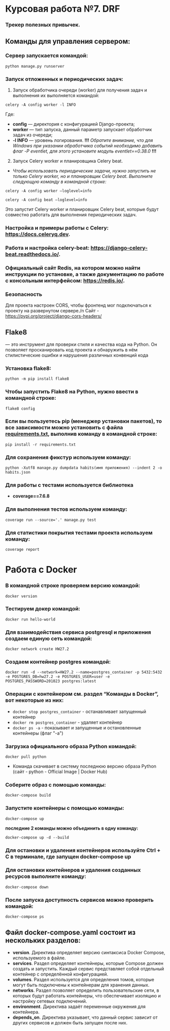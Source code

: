# Курсовая работа №7. DRF

### Трекер полезных привычек.



## Команды для управления сервером:

### Сервер запускается командой:
```
python manage.py runserver
```

### Запуск отложенных и периодических задач:
1. Запуск обработчика очереди (worker) для получения задач и выполнения их выполняется командой:
```
celery -A config worker -l INFO
```
Где:
- **config** — директория с конфигурацией Django-проекта;
- **worker** — тип запуска, данный параметр запускает обработчик задач из очереди;
- **-l INFO** — уровень логирования.
**!!!** *Обратите внимание, что для Windows при указании обработчика событий необходимо добавить флаг -P eventlet, для этого установите модуль eventlet==0.38.0* **!!!**
2. Запуск Celery worker и планировщика Celery beat.
- *Чтобы использовать периодические задачи, нужно запустить не только Celery worker, но и планировщик Celery beat. Выполните следующую команду в командной строке:*
```
celery -A config worker —loglevel=info
```
```
celery -A config beat —loglevel=info
```
Это запустит Celery worker и планировщик Celery beat, которые будут совместно работать для выполнения периодических задач.

### Настройка и примеры работы с Celery: https://docs.celeryq.dev.
### Работа и настройка celery-beat: https://django-celery-beat.readthedocs.io/. 
### Официальный сайт Redis, на котором можно найти инструкции по установке, а также документацию по работе с консольным интерфейсом: https://redis.io/. 

### Безопасность
Для проекта настроен CORS, чтобы фронтенд мог подключаться к проекту на развернутом сервере./n
Сайт - https://pypi.org/project/django-cors-headers/

## Flake8
— это инструмент для проверки стиля и качества кода на Python. Он позволяет просканировать код проекта и обнаружить в нём стилистические ошибки и нарушения различных конвенций кода
### Установка flake8:
```
python -m pip install flake8
```
### Чтобы запустить Flake8 на Python, нужно ввести в командной строке:
```
flake8 config
```

### Если вы пользуетесь pip (менеджер установки пакетов), то все зависимости можно установить с файла [requirements.txt](requirements.txt), выполнив команду в командной строке: 
```
pip install -r requirements.txt
```

### Для сохранения фикстур используем команду:
```
python -Xutf8 manage.py dumpdata habits(имя приложения) --indent 2 -o habits.json
```

### Для работы с тестами используется библиотека 
- **coverage==7.6.8**

### Для выполнения тестов используем команду:
```
coverage run --source='.' manage.py test
```

### Для статистики покрытия тестами проекта используем команду:
```
coverage report
```

# Работа с Docker
### В командной строке проверяем версию командой:  
```
docker version
```
### Тестируем докер командой:  
```
docker run hello-world
```
### Для взаимодействия сервиса postgresql и приложения создаем единую сеть командой:  
```
docker network create HW27.2
```
### Создаем контейнер postgres командой: 
```
docker run -d --network=HW27.2 --name=postgres_container -p 5432:5432 -e POSTGRES_DB=hw27.2 -e POSTGRES_USER=user -e POSTGRES_PASSWORD=201023 postgres:latest
```
### Операции с контейнером см. раздел “Команды в Docker”, вот некоторые из них:
- ```docker stop postgres_container``` - останавливает запущенный контейнер
- ```docker rm postgres_container``` - удаляет контейнер
- ```docker ps -a``` - показывает и запущенные и остановленные контейнеры (флаг "-а")
### Загрузка официального образа Python командой: 
```
docker pull python
```
- Команда скачивает в систему последнюю версию образа Python (сайт -  python - Official Image | Docker Hub)
### Соберите образ с помощью команды:
```
docker-compose build
```
### Запустите контейнеры с помощью команды:
```
docker-compose up
```
**последние 2 команды можно объединить в одну команду:**
```
docker-compose up -d --build
```
### Для остановки и удаления контейнеров используйте Ctrl + C в терминале, где запущен **docker-compose up**
### Для остановки контейнеров и удаления созданных ресурсов выполните команду:

```
docker-compose down
```

### После запуска доступность сервисов можно проверить командой:
```
docker-compose ps
```

## Файл docker-compose.yaml состоит из нескольких разделов:
- **version**. Директива определяет версию синтаксиса Docker Compose, используемого в файле. 
- **services**. Раздел определяет контейнеры, которые Compose должен создать и запустить. Каждый сервис представляет собой отдельный контейнер с определённой конфигурацией. 
- **volumes**. Раздел используется для определения томов, которые могут быть подключены к контейнерам для хранения данных. 
- **networks**. Раздел позволяет определить пользовательские сети, в которых будут работать контейнеры, что обеспечивает изоляцию и настройку сетевых подключений. 
- **environment**. Директива задаёт переменные окружения для контейнера. 
- **depends_on**. Директива указывает, что данный сервис зависит от других сервисов и должен быть запущен после них. 
